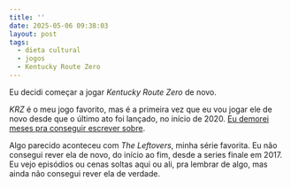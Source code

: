 ```yaml
---
title: ''
date: 2025-05-06 09:38:03
layout: post
tags:
  - dieta cultural
  - jogos
  - Kentucky Route Zero
---
```

Eu decidi começar a jogar _Kentucky Route Zero_ de novo.

_KRZ_ é o meu jogo favorito, mas é a primeira vez que eu vou jogar ele de novo desde que o último ato foi lançado, no início de 2020. [Eu demorei meses pra conseguir escrever sobre](https://paomortadela.com.br/2020/10/kentucky-route-zero/).

Algo parecido aconteceu com _The Leftovers_, minha série favorita. Eu não consegui rever ela de novo, do início ao fim, desde a series finale em 2017. Eu vejo episódios ou cenas soltas aqui ou ali, pra lembrar de algo, mas ainda não consegui rever ela de verdade.
